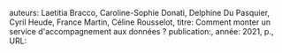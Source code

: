 auteurs: Laetitia Bracco, Caroline-Sophie Donati, Delphine Du Pasquier, Cyril Heude, France Martin, Céline Rousselot, 
titre: Comment monter un service d'accompagnement aux données ?
publication:, 
année: 2021, 
p.,
URL: 

